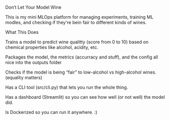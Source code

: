 Don’t Let Your Model Wine

This is my mini MLOps platform for managing experiments, training ML modles, and checking if they're bein fair to different kinds of wines.

What This Does

Trains a model to predict wine qualitty (score from 0 to 10) based on chemical properties like alcohol, acidity, etc.

Packages the model, the metrics (accurracy and stuff), and the config all nice into the outputs folder

Checks if the model is being “fair” to low-alcohol vs high-alcohol wines. (equality matters)

Has a CLI tool (src/cli.py) that lets you run the whole thing.

Has a dashboard (Streamlit) so you can see how well (or not well) the model did.

Is Dockerized so you can run it anywhere. :)
